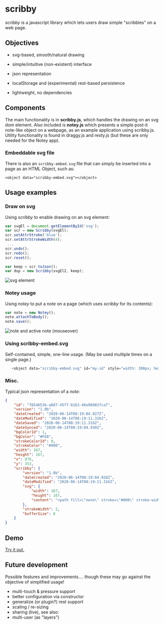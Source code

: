 # scribby

_scribby_ is a javascript library which lets users draw simple "scribbles" on a web page.


## Objectives

* svg-based, smooth/natural drawing

* simple/intuitive (non-existent) interface

* json representation

* localStorage and (experimental) rest-based persistence

* lightweight, no dependencies


## Components

The main functionality is in **scribby.js**, which handles the drawing on an svg dom element.  Also included is **notey.js** which presents
a simple post-it note-like object on a webpage, as an example application using scribby.js.  Utility functionality is found in draggy.js and resty.js (but these are only needed for the Notey app).

### Embeddable svg file

There is also an `scribby-embed.svg` file that can simply be inserted into a page as an HTML Object, such as:

`<object data="scribby-embed.svg"></object>`


## Usage examples

### Draw on svg

Using _scribby_ to enable drawing on an svg element:

```javascript
var svgEl = document.getElementById('svg');
var scr = new Scribby(svgEl);
scr.setAttrStroke('blue');
scr.setAttrStrokeWidth(4);
 ...
scr.undo();
scr.redo();
scr.reset();

var keep = scr.toJson();
var dup = new Scribby(svgEl2, keep);
```

![svg element](example/scribby-svg.png)

### Notey usage

Using _notey_ to put a note on a page (which uses _scribby_ for its contents):

```javascript
var note = new Notey();
note.attachToBody();
note.save();
```
![note and active note (mouseover)](example/scribby-notey.png)


### Using scribby-embed.svg

Self-contained, simple, one-line usage.  (May be used multiple times on a single page.)

```javascript
   <object data="scribby-embed.svg" id="my-id" style="width: 300px; height: 200px;"></object>
```

### Misc. 

Typical json representation of a _note_:

```json
{
    "id": "7654b53b-a087-45f7-8163-46e96081fca7",
    "version": "1.0b",
    "dateCreated": "2020-06-14T08:19:04.927Z",
    "dateModified": "2020-06-14T08:19:11.316Z",
    "dateSaved": "2020-06-14T08:19:11.316Z",
    "dateSynced": "2020-06-14T08:19:04.930Z",
    "bgColorId": 1,
    "bgColor": "#FE8",
    "strokeColorId": 0,
    "strokeColor": "#000",
    "width": 167,
    "height": 167,
    "x": 876,
    "y": 353,
    "scribby": {
        "version": "1.0b",
        "dateCreated": "2020-06-14T08:19:04.928Z",
        "dateModified": "2020-06-14T08:19:11.316Z",
        "svg": {
            "width": 167,
            "height": 167,
            "content": "<path fill=\"none\" stroke=\"#000\" stroke-width=\"2\" stroke-linecap=\"round\" d=\"M57 69 L56.66 69 L56.2 69 [...] 135.75 L98.87 136.87 L98.37 137.87 L97.87 138.87 L97.37 139.75 L96.87 140.62 L96.5 141.5 L96.16 142.5 L96 143.5 L96 144.5\"></path>"
        },
        "strokeWidth": 2,
        "bufferSize": 8
    }
}
```

## Demo

[Try it out.](https://naknomum.github.io/scribby/)

## Future development

Possible features and improvements.... though these may go against the objective of simplified usage!

* multi-touch & pressure support
* better configuration via constructor
* generalize (or plugin?) rest support
* scaling / re-sizing
* sharing (live), see also:
* multi-user (as "layers")

